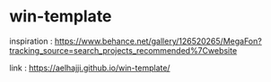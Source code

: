 # win-template
inspiration :  https://www.behance.net/gallery/126520265/MegaFon?tracking_source=search_projects_recommended%7Cwebsite


link : https://aelhajji.github.io/win-template/
